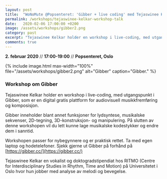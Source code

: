 ```yaml
---
layout: post
title:  "WoNoMute @Popsenteret: 'Gibber + live coding' med Tejaswinee Kelkar (6.2.20)"
permalink: /workshops/tejaswinee-kelkar-workshop-talk
date:   2020-02-06 17:00:00 +0200
image: /assets/workshops/gibber2.png
category: past
excerpt: "Tejaswinee Kelkar holder en workshop i live-coding, med utgangspunkt i Gibber, som er en digital gratis plattform for audiovisuell musikkfremføring og komposisjon. "
comments: true
---
```


**2. februar 2020** // **17:00-19:00** // **Popsenteret, Oslo** 

{% include image.html
max-width="100%" file="/assets/workshops/gibber2.png" alt="Gibber"
caption="Gibber." %}

### Workshop om Gibber

Tejaswinee Kelkar holder en workshop i live-coding, med utgangspunkt i Gibber, som er en digital gratis plattform for audiovisuell musikkfremføring og komposisjon. 

Gibber inneholder blant annet funksjoner for lydsyntese, musikalske sekvenser, 2D-tegning, 3D-konstruksjon- og manipulering. På slutten av denne workshopen vil du lett kunne lage musikalske kodestykker og endre dem i sanntid.

Workshopen passer for nybegynnere og er praktisk rettet. Ta med egen laptop og hodetelefoner. Sjekk gjerne ut Gibber på forhånd på [https://gibber.cc/](https://gibber.cc/)

Tejaswinee Kelkar en vokalist og doktogradstipendiat hos RITMO (Centre for Interdisciplinary Studies in Rhythm, Time and Motion) på Universitetet i Oslo hvor hun jobber med analyse av melodi og bevegelse.
